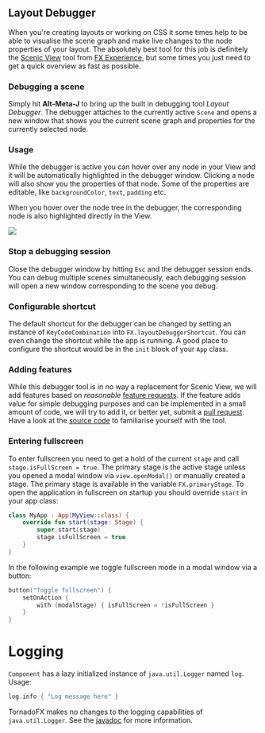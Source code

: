 
## Layout Debugger

When you're creating layouts or working on CSS it some times help to be able to visualise the scene graph and make live changes to the node properties of your layout. The absolutely best tool for this job is definitely the [Scenic View](http://fxexperience.com/scenic-view/) tool from [FX Experience](http://fxexperience.com/), but some times you just need to get a quick overview as fast as possible.

### Debugging a scene

Simply hit **Alt-Meta-J** to bring up the built in debugging tool *Layout Debugger*. The debugger attaches to the currently active `Scene` and opens a new window that shows you the current scene graph and properties for the currently selected node.

### Usage

While the debugger is active you can hover over any node in your View and it will be automatically highlighted in the debugger window. Clicking a node will also show you the properties of that node. Some of the properties are editable, like `backgroundColor`, `text`, `padding` etc.

When you hover over the node tree in the debugger, the corresponding node is also highlighted directly in the View.

![](https://i.imgur.com/kKH8ydl.gif)

### Stop a debugging session

Close the debugger window by hitting `Esc` and the debugger session ends. You can debug multiple scenes simultaneously, each debugging session will open a new window corresponding to the scene you debug.

### Configurable shortcut

The default shortcut for the debugger can be changed by setting an instance of `KeyCodeCombination` into `FX.layoutDebuggerShortcut`. You can even change the shortcut while the app is running. A good place to configure the shortcut would be in the `init` block of your `App` class.

### Adding features

While this debugger tool is in no way a replacement for Scenic View, we will add features based on *reasonable* [feature requests](https://github.com/edvin/tornadofx/issues). If the feature adds value for simple debugging purposes and can be implemented in a small amount of code, we will try to add it, or better yet, submit a [pull request](https://github.com/edvin/tornadofx/pulls). Have a look at the [source code](https://github.com/edvin/tornadofx/blob/master/src/main/java/tornadofx/LayoutDebugger.kt) to familiarise yourself with the tool.


### Entering fullscreen

To enter fullscreen you need to get a hold of the current `stage` and call `stage.isFullScreen = true`. The primary stage is the active stage unless you opened a modal window via `view.openModal()` or manually created a stage. The primary stage is available in the variable `FX.primaryStage`. To open the application in fullscreen on startup you should override `start` in your app class:

```kotlin
class MyApp : App(MyView::class) {
    override fun start(stage: Stage) {
        super.start(stage)
        stage.isFullScreen = true
    }
}
```

In the following example we toggle fullscreen mode in a modal window via a button:

```kotlin
button("Toggle fullscreen") {
    setOnAction {
        with (modalStage) { isFullScreen = !isFullScreen }
    }
}
```

# Logging

`Component` has a lazy initialized instance of `java.util.Logger` named `log`. Usage:

```kotlin
log.info { "Log message here" }
```

TornadoFX makes no changes to the logging capabilities of `java.util.Logger`. See the [javadoc](https://docs.oracle.com/javase/8/docs/api/java/util/logging/Logger.html) for more information.
